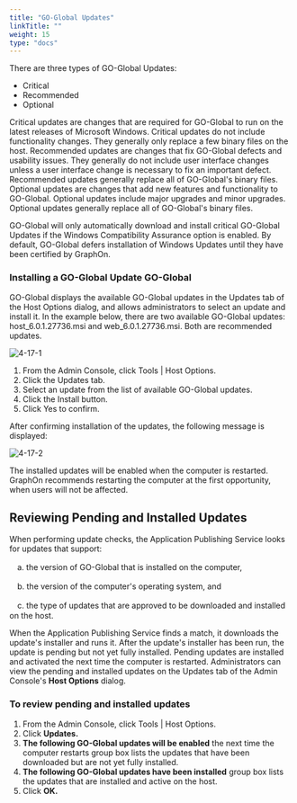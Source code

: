 ```yaml
---
title: "GO-Global Updates"
linkTitle: ""
weight: 15
type: "docs"
---
```



There are three types of GO-Global Updates:

* Critical
* Recommended
* Optional

Critical updates are changes that are required for GO-Global to run on the latest releases of Microsoft Windows. Critical updates do not include functionality changes. They generally only replace a few binary files on the host. Recommended updates are changes that fix GO-Global defects and usability issues. They generally do not include user interface changes unless a user interface change is necessary to fix an important defect. Recommended updates generally replace all of GO-Global's binary files. Optional updates are changes that add new features and functionality to GO-Global. Optional updates include major upgrades and minor upgrades. Optional updates generally replace all of GO-Global's binary files.

GO-Global will only automatically download and install critical GO-Global Updates if the Windows Compatibility Assurance option is enabled. By default, GO-Global defers installation of Windows Updates until they have been certified by GraphOn.

### Installing a GO-Global Update GO-Global

GO-Global displays the available GO-Global updates in the Updates tab of the Host Options dialog, and allows administrators to select an update and install it.
In the example below, there are two available GO-Global updates: host_6.0.1.27736.msi and web_6.0.1.27736.msi. Both are recommended updates.

![4-17-1](/img/4-17-1.png)

1. From the Admin Console, click Tools | Host Options.
2. Click the Updates tab.
3. Select an update from the list of available GO-Global updates.
4. Click the Install button.
5. Click Yes to confirm.

After confirming installation of the updates, the following message is displayed:

![4-17-2](/img/4-17-2.png)

The installed updates will be enabled when the computer is restarted. GraphOn recommends restarting the computer at the first opportunity, when users will not be affected.

## Reviewing Pending and Installed Updates

When performing update checks, the Application Publishing Service looks for updates that support:

　a. the version of GO-Global that is installed on the computer,

　b. the version of the computer's operating system, and

　c. the type of updates that are approved to be downloaded and installed on the host.

When the Application Publishing Service finds a match, it downloads the update's installer and runs it. After the update's installer has been run, the update is pending but not yet fully installed. Pending updates are installed and activated the next time the computer is restarted. Administrators can view the pending and installed updates on the Updates tab of the Admin Console's **Host Options** dialog.

### To review pending and installed updates

1. From the Admin Console, click Tools | Host Options.
2. Click **Updates.**
3. **The following GO-Global updates will be enabled** the next time the computer restarts group box lists the updates that have been downloaded but are not yet fully installed.
4. **The following GO-Global updates have been installed** group box lists the updates that are installed and active on the host.
5. Click **OK.**
